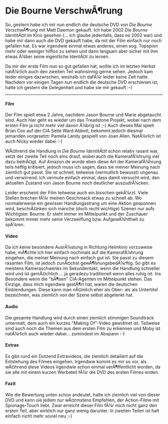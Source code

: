 # Die Bourne VerschwÃ¶rung

So, gestern habe ich mir nun endlich die deutsche DVD von <cite>Die Bourne VerschwÃ¶rung</cite> mit Matt Daemon gekauft. Ich habe 2002 <cite>Die Bourne IdentitÃ¤t</cite> im Kino gesehen (... ich glaube jedenfalls, dass es 2002 war) und habe mir dann auch die DVD gekauft habe, da mit der Film einfach nur noch gefallen hat. Es war irgendwie einmal etwas anderes, einen sog. Topspion mehr oder weniger hilflos zu sehen und dann langsam aber sicher mit ihm etwas Ã¼ber seine eigentliche IdentÃ¤t zu lernen.

Da mir der erste Film nun so gut gefallen hat, wollte ich im letzten Herbst natÃ¼rlich auch den zweiten Teil wahnsinnig gerne sehen. Jedoch kam leider einiges dazwischen, weshalb ich dafÃ¼r leider keine Zeit hatte. Nachdem vor einigen Tagen nun endlich die deutsche DVD erschienen ist, hatte ich gestern die Gelegenheit und habe sie mir gekauft :-)

-------------------------------



<h4>Film</h4>
Der Film spielt etwa 2 Jahre, nachdem Jason Bourne und Marie abgetaucht sind. Auch hier geht es wieder um das Treadstone Projekt, wobei nach dem ersten Film ja nicht mehr viel davon Ã¼brig ist ;-) Auch dieses Mal spielt Brian Cox auf der CIA Seite Ward Abbott, bekommt jedoch diesmal jemanden vorgesetzt: Pamela Landy gespielt von Joan Allen. NatÃ¼rlich ist auch Nicky wieder dabei :-) 

WÃ¤hrend die Handlung in <cite>Die Bourne IdentitÃ¤t</cite> schon relativ rasant war, setzt der zweite Teil noch eins drauf, wobei auch die KamerafÃ¼hrung viel dazu beitrÃ¤gt. Auf Amazon.de wurde eben diese Art der KamerafÃ¼hrung teils heftig kritisiert, jedoch muss ich sagen, dass sie meiner Meinung nach ziemlich gut passt. Sie ist schnell, teilweise (vermutlich bewusst) ungenau und verwirrend. Ich vermute einfach einmal, dass damit versucht wird, den aktuellen Zustand von Jason Bourne noch deutlicher auszudrÃ¼cken.

Leider erscheint der Film teilweise auch ein bisschen gekÃ¼rzt. Viele Stellen brechen fÃ¼r meinen Geschmack etwas zu schnell ab. Wo normalerweise ein gewisser Handlungsstrang um eine Aktion gesponnen wird, beschrÃ¤nken sich manche (doch recht wichtige) Szenen nur aufs Wichtigste: Bourne. Er steht immer im Mittelpunkt und der Zuschauer bekommt immer mehr seine Verzweiflung bzw. AufgewÃ¼hltheit zu spÃ¼ren.

<h4>Video</h4>
Da ich keine besondere AusrÃ¼stung in Richtung Heimkino vorzuweise habe, mÃ¶chte ich hier einfach nochmals auf die KamerafÃ¼hrung eingehen, die meiner Meinung nach einfach gut ist. Sie passt zu diesem rasanten Film, ist jedoch zunÃ¤chst gewÃ¶hnungsbedÃ¼rftig. So gibt es meistens Kameraschwenks im Sekundentakt, wenn die Handlung schneller wird und ist gemÃ¤chlich ... ja geradezu traditionell wenn alles ruhig ist. Ins Besondere wenn die "bÃ¶sen" CIA-Agenten im Mittelpunkt stehen.
Das Einzige, dass mich irgendwie gestÃ¶rt hat, waren die deutschen Einblendungen. Diese kann man nÃ¤mlich eher als Ober- als als Untertitel bezeichnen, was ziemlich von der Szene selbst abgelenkt hat.

<h4>Audio</h4>
Die gesamte Handlung wird durch einen ziemlich stimmigen Soundtrack untermalt, dem auch ein kurzes "Making Of"-Video gewidmet ist. Teilweise sind auch noch die Themen aus dem ersten Film zu erkennen und Moby ist natÃ¼rlich auch wieder dabei... zumindest im Abspann :-)

<h4>Extras</h4>
Es gibt rund ein Dutzend Extravideos, die ziemlich detailiert auf die Entstehung des Filmes eingehen. Irgendwie kommt es mir so vor, als wÃ¤hrend diese Videos irgendwie schon einmal verÃ¶ffentlicht worden, da sie alle mit einem kurzen Werbeteil fÃ¼r die DVD des ersten Filmes enden.

<h4>Fazit</h4>
Wie die Bewertung unten schon andeutet, halte ich ziemlich viel von dieser DVD und kann sie jedem nur wÃ¤rmstens Empfehlen, der Action-Filme mit Spionage-Touch liebt. Zwar erreicht dieser Film fÃ¼r mich nicht ganz den ersten Teil, aber wirklich nur ganz wenig darunter. In zweiten Teilen ist halt einfach nicht mehr soviel neu ;-)